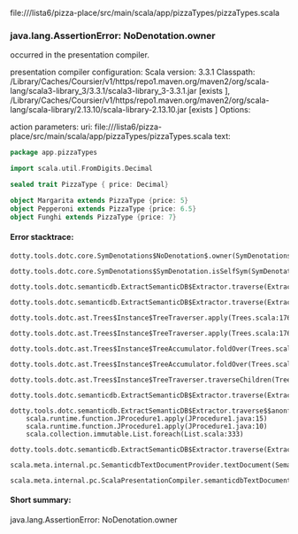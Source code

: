 file://<WORKSPACE>/lista6/pizza-place/src/main/scala/app/pizzaTypes/pizzaTypes.scala
### java.lang.AssertionError: NoDenotation.owner

occurred in the presentation compiler.

presentation compiler configuration:
Scala version: 3.3.1
Classpath:
<HOME>/Library/Caches/Coursier/v1/https/repo1.maven.org/maven2/org/scala-lang/scala3-library_3/3.3.1/scala3-library_3-3.3.1.jar [exists ], <HOME>/Library/Caches/Coursier/v1/https/repo1.maven.org/maven2/org/scala-lang/scala-library/2.13.10/scala-library-2.13.10.jar [exists ]
Options:



action parameters:
uri: file://<WORKSPACE>/lista6/pizza-place/src/main/scala/app/pizzaTypes/pizzaTypes.scala
text:
```scala
package app.pizzaTypes

import scala.util.FromDigits.Decimal

sealed trait PizzaType { price: Decimal}

object Margarita extends PizzaType {price: 5}
object Pepperoni extends PizzaType {price: 6.5}
object Funghi extends PizzaType {price: 7}
```



#### Error stacktrace:

```
dotty.tools.dotc.core.SymDenotations$NoDenotation$.owner(SymDenotations.scala:2582)
	dotty.tools.dotc.core.SymDenotations$SymDenotation.isSelfSym(SymDenotations.scala:714)
	dotty.tools.dotc.semanticdb.ExtractSemanticDB$Extractor.traverse(ExtractSemanticDB.scala:160)
	dotty.tools.dotc.semanticdb.ExtractSemanticDB$Extractor.traverse(ExtractSemanticDB.scala:203)
	dotty.tools.dotc.ast.Trees$Instance$TreeTraverser.apply(Trees.scala:1761)
	dotty.tools.dotc.ast.Trees$Instance$TreeTraverser.apply(Trees.scala:1761)
	dotty.tools.dotc.ast.Trees$Instance$TreeAccumulator.foldOver(Trees.scala:1719)
	dotty.tools.dotc.ast.Trees$Instance$TreeAccumulator.foldOver(Trees.scala:1633)
	dotty.tools.dotc.ast.Trees$Instance$TreeTraverser.traverseChildren(Trees.scala:1762)
	dotty.tools.dotc.semanticdb.ExtractSemanticDB$Extractor.traverse(ExtractSemanticDB.scala:181)
	dotty.tools.dotc.semanticdb.ExtractSemanticDB$Extractor.traverse$$anonfun$1(ExtractSemanticDB.scala:145)
	scala.runtime.function.JProcedure1.apply(JProcedure1.java:15)
	scala.runtime.function.JProcedure1.apply(JProcedure1.java:10)
	scala.collection.immutable.List.foreach(List.scala:333)
	dotty.tools.dotc.semanticdb.ExtractSemanticDB$Extractor.traverse(ExtractSemanticDB.scala:145)
	scala.meta.internal.pc.SemanticdbTextDocumentProvider.textDocument(SemanticdbTextDocumentProvider.scala:38)
	scala.meta.internal.pc.ScalaPresentationCompiler.semanticdbTextDocument$$anonfun$1(ScalaPresentationCompiler.scala:201)
```
#### Short summary: 

java.lang.AssertionError: NoDenotation.owner